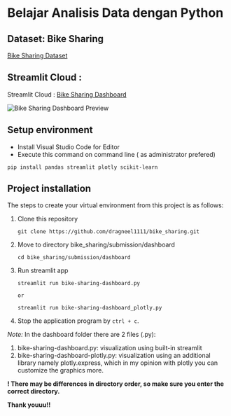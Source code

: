 # Belajar Analisis Data dengan Python

## Dataset: Bike Sharing 
[Bike Sharing Dataset](https://drive.google.com/file/d/1RaBmV6Q6FYWU4HWZs80Suqd7KQC34diQ/view?usp=sharing)

## Streamlit Cloud :
Streamlit Cloud : [Bike Sharing Dashboard](https://rafly111104-dicoding-bikesharing.streamlit.app/)

![Bike Sharing Dashboard Preview](dashboard/bike_sharing_dashboard.png)

## Setup environment
- Install Visual Studio Code for Editor
- Execute this command on command line ( as administrator prefered)
```
pip install pandas streamlit plotly scikit-learn
```

## Project installation
The steps to create your virtual environment from this project is as follows:

1. Clone this repository
   ```
   git clone https://github.com/dragneel1111/bike_sharing.git
   ```

2. Move to directory bike_sharing/submission/dashboard
   ```
   cd bike_sharing/submission/dashboard
   ```
3. Run streamlit app
   ```
   streamlit run bike-sharing-dashboard.py

   or

   streamlit run bike-sharing-dashboard_plotly.py
   ```
4. Stop the application program by `ctrl + c`.


*Note:*
In the dashboard folder there are 2 files (.py):
1. bike-sharing-dashboard.py: visualization using built-in streamlit
2. bike-sharing-dashboard-plotly.py: visualization using an additional library namely plotly.express, which in my opinion with plotly you can customize the graphics more.

**! There may be differences in directory order, so make sure you enter the correct directory.**

**Thank youuu!!**
